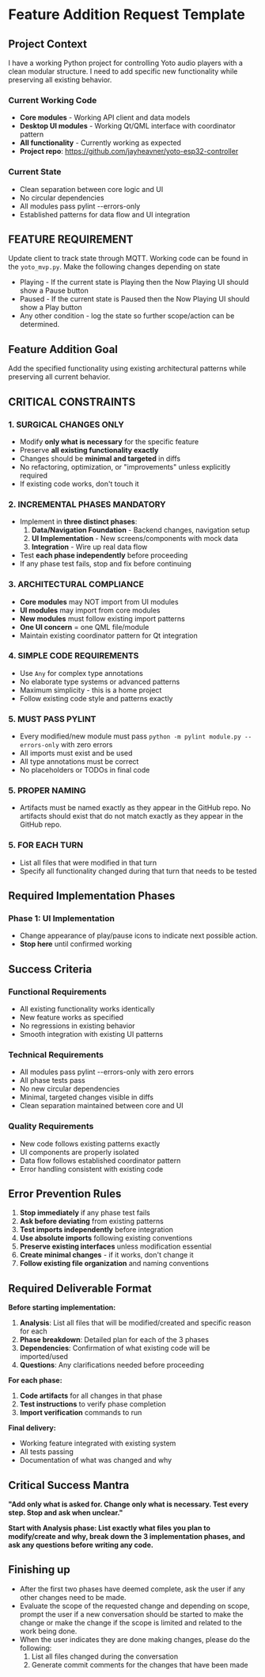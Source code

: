 # Feature Addition Request Template

## Project Context

I have a working Python project for controlling Yoto audio players with a clean modular structure. I need to add specific new functionality while preserving all existing behavior.

### Current Working Code
- **Core modules** - Working API client and data models
- **Desktop UI modules** - Working Qt/QML interface with coordinator pattern
- **All functionality** - Currently working as expected
- **Project repo**: https://github.com/jayheavner/yoto-esp32-controller

### Current State
- Clean separation between core logic and UI
- No circular dependencies
- All modules pass pylint --errors-only
- Established patterns for data flow and UI integration

## FEATURE REQUIREMENT

Update client to track state through MQTT. Working code can be found in the `yoto_mvp.py`.
Make the following changes depending on state
 - Playing - If the current state is Playing then the Now Playing UI should show a Pause button
 - Paused - If the current state is Paused then the Now Playing UI should show a Play button
 - Any other condition - log the state so further scope/action can be determined.

## Feature Addition Goal

Add the specified functionality using existing architectural patterns while preserving all current behavior.

## CRITICAL CONSTRAINTS

### 1. SURGICAL CHANGES ONLY
- Modify **only what is necessary** for the specific feature
- Preserve **all existing functionality exactly**
- Changes should be **minimal and targeted** in diffs
- No refactoring, optimization, or "improvements" unless explicitly required
- If existing code works, don't touch it

### 2. INCREMENTAL PHASES MANDATORY
- Implement in **three distinct phases**:
  1. **Data/Navigation Foundation** - Backend changes, navigation setup
  2. **UI Implementation** - New screens/components with mock data
  3. **Integration** - Wire up real data flow
- Test **each phase independently** before proceeding
- If any phase test fails, stop and fix before continuing

### 3. ARCHITECTURAL COMPLIANCE
- **Core modules** may NOT import from UI modules
- **UI modules** may import from core modules
- **New modules** must follow existing import patterns
- **One UI concern** = one QML file/module
- Maintain existing coordinator pattern for Qt integration

### 4. SIMPLE CODE REQUIREMENTS
- Use `Any` for complex type annotations
- No elaborate type systems or advanced patterns
- Maximum simplicity - this is a home project
- Follow existing code style and patterns exactly

### 5. MUST PASS PYLINT
- Every modified/new module must pass `python -m pylint module.py --errors-only` with zero errors
- All imports must exist and be used
- All type annotations must be correct
- No placeholders or TODOs in final code

### 5. PROPER NAMING
- Artifacts must be named exactly as they appear in the GitHub repo. No artifacts should exist that do not match exactly as they appear in the GitHub repo.

### 5. FOR EACH TURN
- List all files that were modified in that turn
- Specify all functionality changed during that turn that needs to be tested

## Required Implementation Phases

### Phase 1: UI Implementation  
- Change appearance of play/pause icons to indicate next possible action.
- **Stop here** until confirmed working

## Success Criteria

### Functional Requirements
- All existing functionality works identically
- New feature works as specified
- No regressions in existing behavior
- Smooth integration with existing UI patterns

### Technical Requirements
- All modules pass pylint --errors-only with zero errors
- All phase tests pass
- No new circular dependencies
- Minimal, targeted changes visible in diffs
- Clean separation maintained between core and UI

### Quality Requirements
- New code follows existing patterns exactly
- UI components are properly isolated
- Data flow follows established coordinator pattern
- Error handling consistent with existing code

## Error Prevention Rules

1. **Stop immediately** if any phase test fails
2. **Ask before deviating** from existing patterns
3. **Test imports independently** before integration
4. **Use absolute imports** following existing conventions
5. **Preserve existing interfaces** unless modification essential
6. **Create minimal changes** - if it works, don't change it
7. **Follow existing file organization** and naming conventions

## Required Deliverable Format

**Before starting implementation:**
1. **Analysis**: List all files that will be modified/created and specific reason for each
2. **Phase breakdown**: Detailed plan for each of the 3 phases
3. **Dependencies**: Confirmation of what existing code will be imported/used
4. **Questions**: Any clarifications needed before proceeding

**For each phase:**
1. **Code artifacts** for all changes in that phase
2. **Test instructions** to verify phase completion
3. **Import verification** commands to run

**Final delivery:**
- Working feature integrated with existing system
- All tests passing
- Documentation of what was changed and why

## Critical Success Mantra

**"Add only what is asked for. Change only what is necessary. Test every step. Stop and ask when unclear."**

**Start with Analysis phase: List exactly what files you plan to modify/create and why, break down the 3 implementation phases, and ask any questions before writing any code.**

## Finishing up

 - After the first two phases have deemed complete, ask the user if any other changes need to be made.
 - Evaluate the scope of the requested change and depending on scope, prompt the user if a new conversation should be started to make the change or make the change if the scope is limited and related to the work being done.
 - When the user indicates they are done making changes, please do the following:
   1. List all files changed during the conversation
   2. Generate commit comments for the changes that have been made